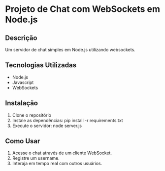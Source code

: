 # Projeto de Chat com WebSockets em Node.js

## Descrição
Um servidor de chat simples em Node.js utilizando websockets.

## Tecnologias Utilizadas
- Node.js
- Javascript
- WebSockets

## Instalação
1. Clone o repositório
2. Instale as dependências: pip install -r requirements.txt
3. Execute o servidor: node server.js

## Como Usar
1. Acesse o chat através de um cliente WebSocket.
2. Registre um username.
3. Interaja em tempo real com outros usuários.